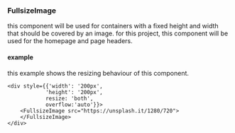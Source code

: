 ### FullsizeImage

this component will be used for containers with a fixed height and width that should be covered by an image. for this project, this component will be used for the homepage and page headers.

#### example 

this example shows the resizing behaviour of this component.

    <div style={{'width': '200px', 
                'height': '200px', 
                resize: 'both', 
                overflow:'auto'}}>
        <FullsizeImage src="https://unsplash.it/1280/720">
        </FullsizeImage>
    </div>